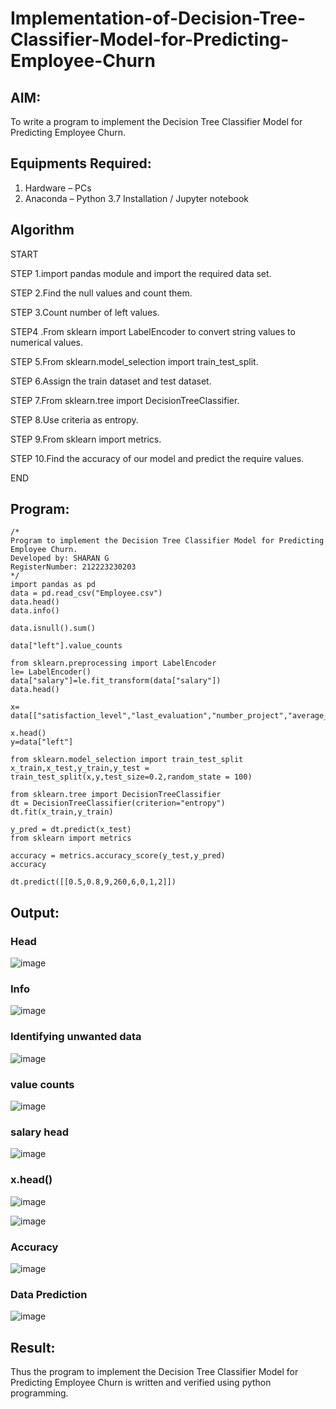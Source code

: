 # Implementation-of-Decision-Tree-Classifier-Model-for-Predicting-Employee-Churn

## AIM:
To write a program to implement the Decision Tree Classifier Model for Predicting Employee Churn.

## Equipments Required:
1. Hardware – PCs
2. Anaconda – Python 3.7 Installation / Jupyter notebook

## Algorithm
START

STEP 1.import pandas module and import the required data set.

STEP 2.Find the null values and count them.

STEP 3.Count number of left values.

STEP4 .From sklearn import LabelEncoder to convert string values to numerical values.

STEP 5.From sklearn.model_selection import train_test_split.

STEP 6.Assign the train dataset and test dataset.

STEP 7.From sklearn.tree import DecisionTreeClassifier.

STEP 8.Use criteria as entropy.

STEP 9.From sklearn import metrics.

STEP 10.Find the accuracy of our model and predict the require values.

END
## Program:
```
/*
Program to implement the Decision Tree Classifier Model for Predicting Employee Churn.
Developed by: SHARAN G
RegisterNumber: 212223230203
*/
import pandas as pd
data = pd.read_csv("Employee.csv")
data.head()
data.info()

data.isnull().sum()

data["left"].value_counts

from sklearn.preprocessing import LabelEncoder
le= LabelEncoder()
data["salary"]=le.fit_transform(data["salary"])
data.head()

x= data[["satisfaction_level","last_evaluation","number_project","average_montly_hours","time_spend_company","Work_accident","promotion_last_5years","salary"]]

x.head()
y=data["left"]

from sklearn.model_selection import train_test_split
x_train,x_test,y_train,y_test = train_test_split(x,y,test_size=0.2,random_state = 100)

from sklearn.tree import DecisionTreeClassifier
dt = DecisionTreeClassifier(criterion="entropy")
dt.fit(x_train,y_train)

y_pred = dt.predict(x_test)
from sklearn import metrics

accuracy = metrics.accuracy_score(y_test,y_pred)
accuracy

dt.predict([[0.5,0.8,9,260,6,0,1,2]])
```

## Output:

### Head

![image](output1.jpg)

### Info

![image](output2.jpg)

### Identifying unwanted data

![image](output3.jpg)

### value counts

![image](output4.jpg)

### salary head

![image](output5.jpg)

### x.head()

![image](output6.jpg)


![image](output7.jpg)

### Accuracy

![image](output8.jpg)

### Data Prediction

![image](output9.jpg)

## Result:
Thus the program to implement the  Decision Tree Classifier Model for Predicting Employee Churn is written and verified using python programming.

